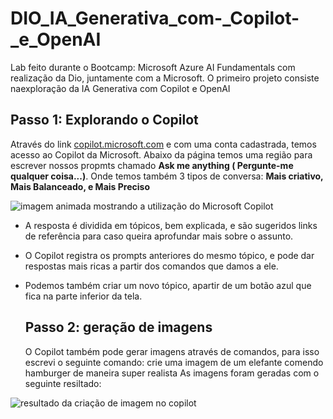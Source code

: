 # DIO_IA_Generativa_com-_Copilot-_e_OpenAI
Lab feito durante o Bootcamp: Microsoft Azure AI Fundamentals com realização da Dio, juntamente com a Microsoft. O primeiro projeto consiste naexploração da IA Generativa com Copilot e OpenAI

## Passo 1: Explorando o Copilot
Através do link [ copilot.microsoft.com](copilot.microsoft.com) e com uma conta cadastrada, temos acesso ao Copilot da Microsoft.
Abaixo da página temos uma região para escrever nossos propmts chamado <b>Ask me anything ( Pergunte-me qualquer coisa...)</b>.
Onde temos também 3 tipos de conversa: <b>Mais criativo, Mais Balanceado, e Mais Preciso</b>

![imagem animada mostrando a utilização do Microsoft Copilot](https://evertonaraujo.pro/wp-content/uploads/2024/02/copilot-1.gif)

- A resposta é dividida em tópicos, bem explicada, e são sugeridos links de referência para caso queira aprofundar mais sobre o assunto.
- O Copilot registra os prompts anteriores do mesmo tópico, e pode dar respostas mais ricas a partir dos comandos que damos a ele.
- Podemos também criar um novo tópico, apartir de um botão azul que fica na parte inferior da tela.

  ## Passo 2: geração de imagens
  O Copilot também pode gerar imagens através de comandos, para isso escrevi o seguinte comando: crie uma imagem de um elefante comendo hamburger de maneira super realista
As imagens foram geradas com o seguinte resiltado:

![resultado da criação de imagem no copilot](https://evertonaraujo.pro/wp-content/uploads/2024/02/Captura-de-tela-2024-02-10-165701-1.png)


